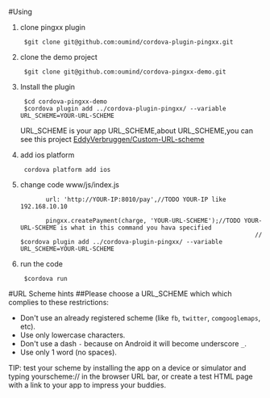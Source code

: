 #Using
1. clone pingxx plugin

        $git clone git@github.com:oumind/cordova-plugin-pingxx.git
    
2. clone the demo project

        $git clone git@github.com:oumind/cordova-pingxx-demo.git

3. Install the plugin

        $cd cordova-pingxx-demo
        $cordova plugin add ../cordova-plugin-pingxx/ --variable URL_SCHEME=YOUR-URL-SCHEME
        
    URL_SCHEME is your app URL_SCHEME,about URL_SCHEME,you can see this project
    [EddyVerbruggen/Custom-URL-scheme](https://github.com/EddyVerbruggen/Custom-URL-scheme)
   
         
4. add ios platform

        cordova platform add ios
        
5. change code www/js/index.js
                
              url: 'http://YOUR-IP:8010/pay',//TODO YOUR-IP like 192.168.10.10

              pingxx.createPayment(charge, 'YOUR-URL-SCHEME');//TODO YOUR-URL-SCHEME is what in this command you hava specified
                                                                        // $cordova plugin add ../cordova-plugin-pingxx/ --variable URL_SCHEME=YOUR-URL-SCHEME

6. run the code

        $cordova run
        
#URL Scheme hints
##Please choose a URL_SCHEME which which complies to these restrictions:
- Don't use an already registered scheme (like `fb`, `twitter`, `comgooglemaps`, etc).
- Use only lowercase characters.
- Don't use a dash `-` because on Android it will become underscore `_`.
- Use only 1 word (no spaces).

TIP: test your scheme by installing the app on a device or simulator and typing yourscheme:// in the browser URL bar, or create a test HTML page with a link to your app to impress your buddies.
        
    
